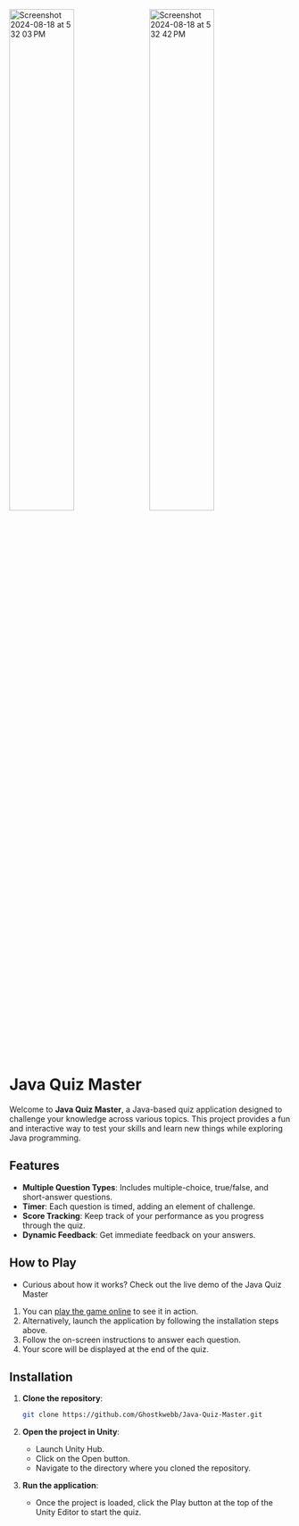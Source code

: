 
<img width="963" alt="Screenshot 2024-08-18 at 5 32 03 PM" src="https://github.com/user-attachments/assets/8b0fe03f-7ae7-4fed-bbc3-ecb5f1679fe1" style="width: 48%; height: auto; margin-right: 1%;">
<img width="965" alt="Screenshot 2024-08-18 at 5 32 42 PM" src="https://github.com/user-attachments/assets/616d9332-b550-40eb-b00e-9851453c44f0" style="width: 48%; height: auto;">


# Java Quiz Master

Welcome to **Java Quiz Master**, a Java-based quiz application designed to challenge your knowledge across various topics. This project provides a fun and interactive way to test your skills and learn new things while exploring Java programming.

## Features

- **Multiple Question Types**: Includes multiple-choice, true/false, and short-answer questions.
- **Timer**: Each question is timed, adding an element of challenge.
- **Score Tracking**: Keep track of your performance as you progress through the quiz.
- **Dynamic Feedback**: Get immediate feedback on your answers.

## How to Play
- Curious about how it works? Check out the live demo of the Java Quiz Master
1. You can <a href="https://sharemygame.com/@Ghostkwebb/java-quiz" target="_blank">play the game online</a> to see it in action.
2. Alternatively, launch the application by following the installation steps above.
3. Follow the on-screen instructions to answer each question.
4. Your score will be displayed at the end of the quiz.

## Installation

1. **Clone the repository**:

   ```bash
   git clone https://github.com/Ghostkwebb/Java-Quiz-Master.git

2. **Open the project in Unity**:
    - Launch Unity Hub.
    - Click on the Open button.
    - Navigate to the directory where you cloned the repository.
   
3. **Run the application**:
    - Once the project is loaded, click the Play button at the top of the Unity Editor to start the quiz.

   
